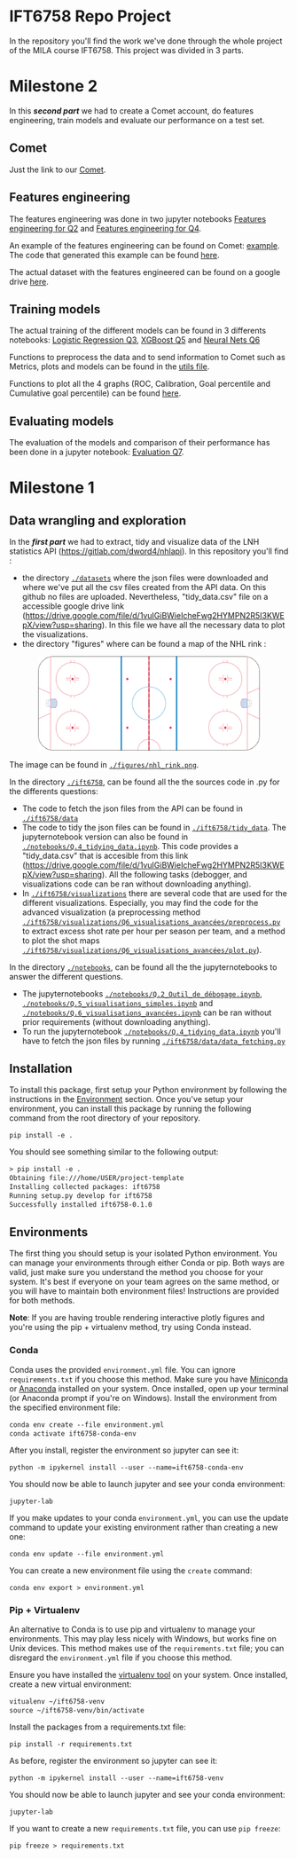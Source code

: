 # IFT6758 Repo Project

In the repository you'll find the work we've done through the whole project of the MILA course IFT6758. This project was divided in 3 parts.
# Milestone 2
In this ***second part*** we had to create a Comet account, do features engineering, train models and evaluate our performance on a test set.

## Comet
Just the link to our [Comet](https://www.comet.com/princesslove/itf-6758-team-4/view/new/panels).

## Features engineering
The features engineering was done in two jupyter notebooks [Features engineering for Q2](./notebooks/Part_2_Q.2.ipynb) and [Features engineering for Q4](./notebooks/Part-2_Q.4-Tidy.ipynb).

An example of the features engineering can be found on Comet: [example](https://www.comet.com/princesslove/itf-6758-team-4/2289a0e68c43462eafc910ef9f356de7?assetId=9d8cd18edbe747748e16edfdaa47d4b8&assetPath=dataframes&experiment-tab=assets). The code that generated this example can be found [here](./ift6758/tidying_data/milestone2_tidying_data.py).

The actual dataset with the features engineered can be found on a google drive [here](https://drive.google.com/file/d/1kM__riNHRPx5GsyuOH3yhiql3OZvwmuP/view?usp=share_link).

## Training models
The actual training of the different models can be found in 3 differents notebooks: [Logistic Regression Q3](./notebooks/Part_2_Q.3.ipynb), [XGBoost Q5](./notebooks/Part_2_Q.5.ipynb) and [Neural Nets Q6](./notebooks/Part_2-Q6.ipynb)

Functions to preprocess the data and to send information to Comet such as Metrics, plots and models can be found in the [utils file](./ift6758/models/utils.py). 

Functions to plot all the 4 graphs (ROC, Calibration, Goal percentile and Cumulative goal percentile) can be found [here](./ift6758/models/plotter.py).

## Evaluating models
The evaluation of the models and comparison of their performance has been done in a jupyter notebook: [Evaluation Q7](./notebooks/Part_2_Q.7.ipynb).

# Milestone 1

## Data wrangling and exploration
In the ***first part*** we had to extract, tidy and visualize data of the LNH statistics API (https://gitlab.com/dword4/nhlapi). In this repository you'll find :

- the directory [`./datasets`](./datasets) where the json files were downloaded and where we've put all the csv files created from the API data. On this github no files are uploaded. Nevertheless, "tidy_data.csv" file on a accessible google drive link (https://drive.google.com/file/d/1vuIGiBWieIcheFwg2HYMPN2R5I3KWEpX/view?usp=sharing). In this file we have all the necessary data to plot the visualizations.
- the directory "figures" where can be found a map of the NHL rink :

<p align="center">
<img src="./figures/nhl_rink.png" alt="NHL Rink is 200ft x 85ft." width="400"/>
<p>

The image can be found in [`./figures/nhl_rink.png`](./figures/nhl_rink.png).
    
In the directory [`./ift6758`](./ift6758), can be found all the the sources code in .py for the differents questions:
    
- The code to fetch the json files from the API can be found in [`./ift6758/data`](./ift6758/data)
- The code to tidy the json files can be found in [`./ift6758/tidy_data`](./ift6758/tidy_data). The jupyternotebook version can also be found in [`./notebooks/Q.4_tidying_data.ipynb`](./notebooks/Q.4_tidying_data.ipynb). This code provides a "tidy_data.csv" that is accesible from this link (https://drive.google.com/file/d/1vuIGiBWieIcheFwg2HYMPN2R5I3KWEpX/view?usp=sharing). All the following tasks (debogger, and visualizations code can be ran without downloading anything).
- In [`./ift6758/visualizations`](./ift6758/visualizations) there are several code that are used for the different visualizations. Especially, you may find the code for the advanced visualization (a preprocessing method [`./ift6758/visualizations/Q6_visualisations_avancées/preprocess.py`](./ift6758/visualizations/Q6_visualisations_avancées/preprocess.py) to extract excess shot rate per hour per season per team, and a method to plot the shot maps [`./ift6758/visualizations/Q6_visualisations_avancées/plot.py`](./ift6758/visualizations/Q6_visualisations_avancées/plot.py)).
    
In the directory [`./notebooks`](./notebooks), can be found all the the jupyternotebooks to answer the different questions. 
- The jupyternotebooks [`./notebooks/Q.2_Outil_de_débogage.ipynb`](./notebooks/Q.2_Outil_de_débogage.ipynb), [`./notebooks/Q.5_visualisations_simples.ipynb`](./notebooks/Q.5_visualisations_simples.ipynb) and [`./notebooks/Q.6_visualisations_avancées.ipynb`](./notebooks/Q.6_visualisations_avancées.ipynb) can be ran without prior requirements (without downloading anything). 
- To run the jupyternotebook  [`./notebooks/Q.4_tidying_data.ipynb`](./notebooks/Q.4_tidying_data.ipynb) you'll have to fetch the json files by running [`./ift6758/data/data_fetching.py`](./ift6758/data/data_fetching.py)


## Installation

To install this package, first setup your Python environment by following the instructions in the [Environment](#environments) section.
Once you've setup your environment, you can install this package by running the following command from the root directory of your repository. 

    pip install -e .

You should see something similar to the following output:

    > pip install -e .
    Obtaining file:///home/USER/project-template
    Installing collected packages: ift6758
    Running setup.py develop for ift6758
    Successfully installed ift6758-0.1.0


## Environments

The first thing you should setup is your isolated Python environment.
You can manage your environments through either Conda or pip.
Both ways are valid, just make sure you understand the method you choose for your system.
It's best if everyone on your team agrees on the same method, or you will have to maintain both environment files!
Instructions are provided for both methods.

**Note**: If you are having trouble rendering interactive plotly figures and you're using the pip + virtualenv method, try using Conda instead.

### Conda 

Conda uses the provided `environment.yml` file.
You can ignore `requirements.txt` if you choose this method.
Make sure you have [Miniconda](https://docs.conda.io/en/latest/miniconda.html) or [Anaconda](https://www.anaconda.com/products/individual) installed on your system.
Once installed, open up your terminal (or Anaconda prompt if you're on Windows).
Install the environment from the specified environment file:

    conda env create --file environment.yml
    conda activate ift6758-conda-env

After you install, register the environment so jupyter can see it:

    python -m ipykernel install --user --name=ift6758-conda-env

You should now be able to launch jupyter and see your conda environment:

    jupyter-lab

If you make updates to your conda `environment.yml`, you can use the update command to update your existing environment rather than creating a new one:

    conda env update --file environment.yml    

You can create a new environment file using the `create` command:

    conda env export > environment.yml

### Pip + Virtualenv

An alternative to Conda is to use pip and virtualenv to manage your environments.
This may play less nicely with Windows, but works fine on Unix devices.
This method makes use of the `requirements.txt` file; you can disregard the `environment.yml` file if you choose this method.

Ensure you have installed the [virtualenv tool](https://virtualenv.pypa.io/en/latest/installation.html) on your system.
Once installed, create a new virtual environment:

    vitualenv ~/ift6758-venv
    source ~/ift6758-venv/bin/activate

Install the packages from a requirements.txt file:

    pip install -r requirements.txt

As before, register the environment so jupyter can see it:

    python -m ipykernel install --user --name=ift6758-venv

You should now be able to launch jupyter and see your conda environment:

    jupyter-lab

If you want to create a new `requirements.txt` file, you can use `pip freeze`:

    pip freeze > requirements.txt



